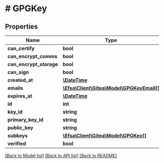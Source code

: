 # # GPGKey

## Properties

Name | Type | Description | Notes
------------ | ------------- | ------------- | -------------
**can_certify** | **bool** |  | [optional]
**can_encrypt_comms** | **bool** |  | [optional]
**can_encrypt_storage** | **bool** |  | [optional]
**can_sign** | **bool** |  | [optional]
**created_at** | [**\DateTime**](\DateTime.md) |  | [optional]
**emails** | [**\Efsa\Client\Gitea\Model\GPGKeyEmail[]**](GPGKeyEmail.md) |  | [optional]
**expires_at** | [**\DateTime**](\DateTime.md) |  | [optional]
**id** | **int** |  | [optional]
**key_id** | **string** |  | [optional]
**primary_key_id** | **string** |  | [optional]
**public_key** | **string** |  | [optional]
**subkeys** | [**\Efsa\Client\Gitea\Model\GPGKey[]**](GPGKey.md) |  | [optional]
**verified** | **bool** |  | [optional]

[[Back to Model list]](../../README.md#models) [[Back to API list]](../../README.md#endpoints) [[Back to README]](../../README.md)
